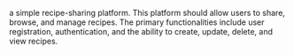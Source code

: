 a simple recipe-sharing platform. This platform should allow users to share, browse, and manage recipes. The primary functionalities include user registration, authentication, and the ability to create, update, delete, and view recipes.
